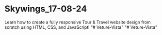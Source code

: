 # Skywings_17-08-24
Learn how to create a fully responsive Tour &amp; Travel website design from scratch using HTML, CSS, and JavaScript!
"# Veture-Vista" 
"# Veture-Vista" 
